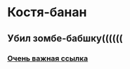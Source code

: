 # Костя-банан
## Убил зомбе-бабшку((((((
### [Очень важная ссылка](https://sun9-12.userapi.com/impg/7UeMBJB17jaGopJhB1hlZheyfGCWLjJbq8iARw/SBRhmQvHyG8.jpg?size=960x1280&quality=95&sign=06d3ab86e355a003fc77d8cfa4aa28c6&type=album)
